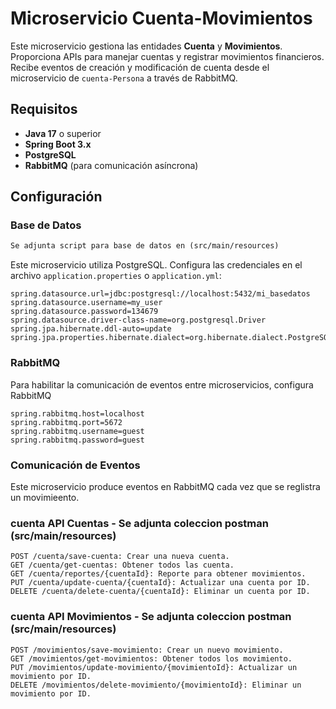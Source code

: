 
# Microservicio Cuenta-Movimientos

Este microservicio gestiona las entidades **Cuenta** y **Movimientos**. Proporciona APIs para manejar cuentas y registrar movimientos financieros. Recibe eventos de creación y modificación de cuenta desde el microservicio de `cuenta-Persona` a través de RabbitMQ.

## Requisitos

- **Java 17** o superior
- **Spring Boot 3.x**
- **PostgreSQL**
- **RabbitMQ** (para comunicación asíncrona)

## Configuración

### Base de Datos
```markdown
Se adjunta script para base de datos en (src/main/resources)
```
Este microservicio utiliza PostgreSQL. Configura las credenciales en el archivo `application.properties` o `application.yml`:

```properties
spring.datasource.url=jdbc:postgresql://localhost:5432/mi_basedatos
spring.datasource.username=my_user
spring.datasource.password=134679
spring.datasource.driver-class-name=org.postgresql.Driver
spring.jpa.hibernate.ddl-auto=update
spring.jpa.properties.hibernate.dialect=org.hibernate.dialect.PostgreSQLDialect
```
### RabbitMQ
Para habilitar la comunicación de eventos entre microservicios, configura RabbitMQ
```properties
spring.rabbitmq.host=localhost
spring.rabbitmq.port=5672
spring.rabbitmq.username=guest
spring.rabbitmq.password=guest
```
### Comunicación de Eventos
Este microservicio produce eventos en RabbitMQ cada vez que se reglistra un movimieento.

### cuenta API Cuentas - Se adjunta coleccion postman (src/main/resources)
```properties
POST /cuenta/save-cuenta: Crear una nueva cuenta.
GET /cuenta/get-cuentas: Obtener todos las cuenta.
GET /cuenta/reportes/{cuentaId}: Reporte para obtener movimientos.
PUT /cuenta/update-cuenta/{cuentaId}: Actualizar una cuenta por ID.
DELETE /cuenta/delete-cuenta/{cuentaId}: Eliminar un cuenta por ID.
```

### cuenta API Movimientos - Se adjunta coleccion postman (src/main/resources)
```properties
POST /movimientos/save-movimiento: Crear un nuevo movimiento.
GET /movimientos/get-movimientos: Obtener todos los movimiento.
PUT /movimientos/update-movimiento/{movimientoId}: Actualizar un movimiento por ID.
DELETE /movimientos/delete-movimiento/{movimientoId}: Eliminar un movimiento por ID.
```
